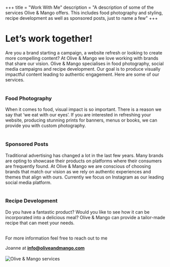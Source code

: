+++
title = "Work With Me"
description = "A description of some of the services Olive & Mango offers. This includes food photography and styling, recipe development as well as sponsored posts, just to name a few"
+++

# Let’s work together!
Are you a brand starting a campaign, a website refresh or looking to create more compelling content? At Olive & Mango we love working with brands that share our vision. Olive & Mango specialises in food photography, social media campaigns and recipe development. Our goal is to produce visually impactful content leading to authentic engagement. Here are some of our services.
</br>
</br>

### Food Photography
When it comes to food, visual impact is so important. There is a reason we say that ‘we eat with our eyes’. If you are interested in refreshing your website, producing stunning prints for banners, menus or books, we can provide you with custom photography.
</br>
</br>

### Sponsored Posts
Traditional advertising has changed a lot in the last few years. Many brands are opting to showcase their products on platforms where their consumers are frequently found. At Olive & Mango we are conscious of choosing brands that match our vision as we rely on authentic experiences and themes that align with ours. Currently we focus on Instagram as our leading social media platform.
</br>
</br>

### Recipe Development
Do you have a fantastic product? Would you like to see how it can be incorporated into a delicious meal? Olive & Mango can provide a tailor-made recipe that can meet your needs.
</br>
</br>

For more information feel free to reach out to me

Joanne at __<a href="mailto:info@oliveandmango.com">info@oliveandmango.com</a>__
</br>
</br>
![Olive & Mango services](/images/uploads/Olive_&_Mango_services.jpg)
</br>
</br>